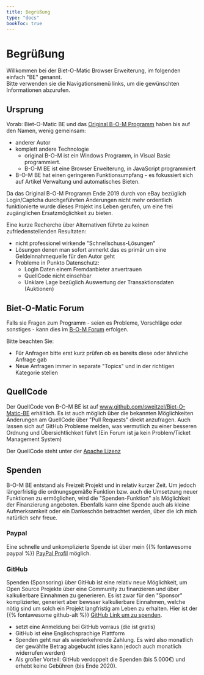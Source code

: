 ```yaml
---
title: Begrüßung
type: "docs"
bookToc: true
---
```


# Begrüßung

Willkommen bei der Biet-O-Matic Browser Erweiterung, im folgenden einfach "BE" genannt.   
Bitte verwenden sie die Navigationsmenü links, um die gewünschten Informationen abzurufen.

## Ursprung
Vorab: Biet-O-Matic BE und das [Original B-O-M Programm](https://www.bid-o-matic.org/hp/) haben bis auf den Namen, wenig gemeinsam:
* anderer Autor
* komplett andere Technologie
    * original B-O-M ist ein Windows Programm, in Visual Basic programmiert.
    * B-O-M BE ist eine Browser Erweiterung, in JavaScript programmiert 
* B-O-M BE hat einen geringeren Funktionsumpfang - es fokussiert sich auf Artikel Verwaltung und automatisches Bieten.

Da das Original B-O-M Programm Ende 2019 durch von eBay bezüglich Login/Captcha durchgeführten Änderungen nicht mehr
ordentlich funktionierte wurde dieses Projekt ins Leben gerufen, um eine frei zugänglichen Ersatzmöglichkeit zu bieten. 

Eine kurze Recherche über Alternativen führte zu keinen zufriedenstellenden Resultaten:
* nicht professionel wirkende "Schnellschuss-Lösungen"
* Lösungen denen man sofort anmerkt das es primär um eine Geldeinnahmequelle für den Autor geht
* Probleme in Punkto Datenschutz:
    * Login Daten einem Fremdanbieter anvertrauen
    * QuellCode nicht einsehbar 
    * Unklare Lage bezüglich Auswertung der Transaktionsdaten (Auktionen)

## Biet-O-Matic Forum
Falls sie Fragen zum Programm - seien es Probleme, Vorschläge oder sonstiges - kann dies 
im [B-O-M Forum](https://www.bid-o-matic.org/forum/index.php?c=6) erfolgen. 

Bitte beachten Sie:
* Für Anfragen bitte erst kurz prüfen ob es bereits diese oder ähnliche Anfrage gab
* Neue Anfragen immer in separate "Topics" und in der richtigen Kategorie stellen 

## QuellCode
Der QuellCode von B-O-M BE ist auf www.github.com/sweitzel/Biet-O-Matic-BE erhältlich.
Es ist auch möglich über die bekannten Möglichkeiten Änderungen am QuellCode über "Pull Requests" direkt anzufragen.
Auch lassen sich auf GitHub Probleme melden, was vermutlich zu einer besseren Ordnung und Übersichtlichkeit 
führt (Ein Forum ist ja kein Problem/Ticket Management System)

Der QuellCode steht unter der [Apache Lizenz](https://github.com/sweitzel/Biet-O-Matic-BE/blob/master/LICENSE)

## Spenden
B-O-M BE entstand als Freizeit Projekt und in relativ kurzer Zeit. Um jedoch längerfristig die ordnungsgemäße Funktion
bzw. auch die Umsetzung neuer Funktionen zu ermöglichen, wird die "Spenden-Funktion" als Möglichkeit der Finanzierung angeboten.
Ebenfalls kann eine Spende auch als kleine Aufmerksamkeit oder ein Dankeschön betrachtet werden, über die ich mich natürlich sehr freue.

### Paypal
Eine schnelle und unkomplizierte Spende ist über mein {{% fontawesome paypal %}} [PayPal Profil](https://paypal.me/weitzels?locale.x=de_DE) möglich.

### GitHub
Spenden (Sponsoring) über GitHub ist eine relativ neue Möglichkeit, um Open Source Projekte über eine Community zu finanzieren und
über kalkulierbare Einnahmen zu generieren. Es ist zwar für den "Sponsor" komplizierter, generiert aber bewsser
kalkulierbare Einnahmen, welche nötig sind um solch ein Projekt langfristig am Leben zu erhalten.
Hier ist der {{% fontawesome github-alt %}} [GitHub Link um zu spenden](https://github.com/sponsors/sweitzel).

* setzt eine Anmeldung bei GitHub vorraus (die ist gratis)
* GitHub ist eine Englischsprachige Plattform
* Spenden geht nur als wiederkehrende Zahlung. Es wird also monatlich der gewählte Betrag abgebucht
(dies kann jedoch auch monatlich widerrufen werden)
* Als großer Vorteil: GitHub verdoppelt die Spenden (bis 5.000€) und erhebt keine Gebühren (bis Ende 2020).
